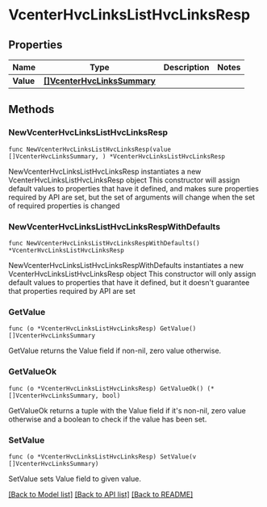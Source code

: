 # VcenterHvcLinksListHvcLinksResp

## Properties

Name | Type | Description | Notes
------------ | ------------- | ------------- | -------------
**Value** | [**[]VcenterHvcLinksSummary**](VcenterHvcLinksSummary.md) |  | 

## Methods

### NewVcenterHvcLinksListHvcLinksResp

`func NewVcenterHvcLinksListHvcLinksResp(value []VcenterHvcLinksSummary, ) *VcenterHvcLinksListHvcLinksResp`

NewVcenterHvcLinksListHvcLinksResp instantiates a new VcenterHvcLinksListHvcLinksResp object
This constructor will assign default values to properties that have it defined,
and makes sure properties required by API are set, but the set of arguments
will change when the set of required properties is changed

### NewVcenterHvcLinksListHvcLinksRespWithDefaults

`func NewVcenterHvcLinksListHvcLinksRespWithDefaults() *VcenterHvcLinksListHvcLinksResp`

NewVcenterHvcLinksListHvcLinksRespWithDefaults instantiates a new VcenterHvcLinksListHvcLinksResp object
This constructor will only assign default values to properties that have it defined,
but it doesn't guarantee that properties required by API are set

### GetValue

`func (o *VcenterHvcLinksListHvcLinksResp) GetValue() []VcenterHvcLinksSummary`

GetValue returns the Value field if non-nil, zero value otherwise.

### GetValueOk

`func (o *VcenterHvcLinksListHvcLinksResp) GetValueOk() (*[]VcenterHvcLinksSummary, bool)`

GetValueOk returns a tuple with the Value field if it's non-nil, zero value otherwise
and a boolean to check if the value has been set.

### SetValue

`func (o *VcenterHvcLinksListHvcLinksResp) SetValue(v []VcenterHvcLinksSummary)`

SetValue sets Value field to given value.



[[Back to Model list]](../README.md#documentation-for-models) [[Back to API list]](../README.md#documentation-for-api-endpoints) [[Back to README]](../README.md)



